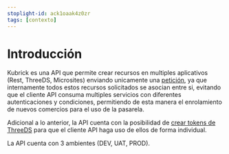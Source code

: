 ```yaml
---
stoplight-id: ack1oaak4z0zr
tags: [contexto]
---
```


# Introducción

Kubrick es una API que permite crear recursos en multiples aplicativos (Rest, ThreeDS, Microsites)
enviando unicamente una [petición](reference/Kubrick.json/paths/\~1api\~1integration\~1create-from-merchant/post),
ya que internamente todos estos recursos solicitados se asocian entre si, evitando que el cliente API
consuma multiples servicios con diferentes autenticaciones y condiciones, permitiendo de esta manera el enrolamiento de nuevos comercios para el uso de la pasarela.

Adicional a lo anterior, la API cuenta con la posibilidad de [crear tokens de ThreeDS](https://kubrick.stoplight.io/docs/kubrick-docs/zf60krl51674d-create) para que el cliente API haga uso de ellos de forma individual.

La API cuenta con 3 ambientes (DEV, UAT, PROD).
